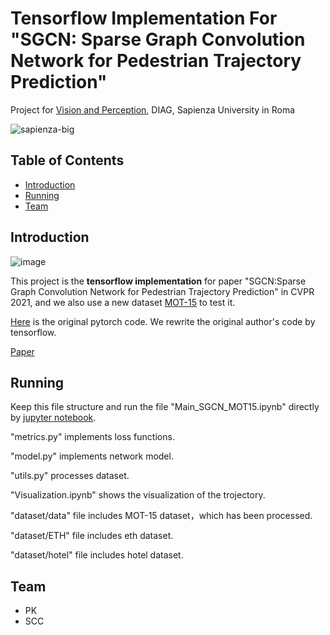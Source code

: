 # Tensorflow Implementation For "SGCN: Sparse Graph Convolution Network for Pedestrian Trajectory Prediction"

Project for [Vision and Perception](https://sites.google.com/diag.uniroma1.it/alcorlab-diag/teaching-thesis?authuser=0#h.bvp6qx4bvrrm), DIAG, Sapienza University in Roma

![sapienza-big](https://user-images.githubusercontent.com/24941293/152373391-ac062aac-750a-45cd-bf40-9851cf2911f1.png)

## Table of Contents
  - [Introduction](#Introduction)
  - [Running](#Running)
  - [Team](#Team)

## Introduction

![image](https://user-images.githubusercontent.com/24941293/152379633-983f49ce-4b44-4790-bee9-d9514b204deb.png)


This project is the **tensorflow implementation** for paper "SGCN:Sparse Graph Convolution Network for Pedestrian Trajectory Prediction" in CVPR 2021, and we also use a new dataset [MOT-15](https://motchallenge.net/data/MOT15/) to test it.

[Here](https://github.com/shuaishiliu/SGCN) is the original pytorch code. We rewrite the original author's code by tensorflow.

[Paper](https://arxiv.org/pdf/2104.01528.pdf)

## Running

Keep this file structure and run the file "Main_SGCN_MOT15.ipynb" directly by [jupyter notebook](https://jupyter.org/).

"metrics.py" implements loss functions.

"model.py" implements network model.

"utils.py" processes dataset.

"Visualization.ipynb"  shows the visualization of the trojectory.

"dataset/data" file includes MOT-15 dataset，which has been processed.

"dataset/ETH" file includes eth dataset.

"dataset/hotel" file includes hotel dataset.

## Team

- PK
- SCC



















